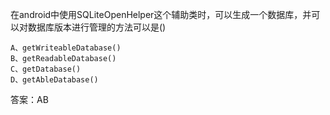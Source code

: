 在android中使用SQLiteOpenHelper这个辅助类时，可以生成一个数据库，并可以对数据库版本进行管理的方法可以是()
```  
A、getWriteableDatabase()
B、getReadableDatabase()
C、getDatabase()
D、getAbleDatabase()
```

答案：AB
